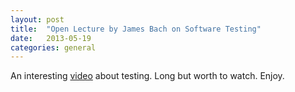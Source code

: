 ```yaml
---
layout: post
title:  "Open Lecture by James Bach on Software Testing"
date:   2013-05-19
categories: general
---
```


An interesting <a href="http://www.youtube.com/watch?v=ILkT_HV9DVU" target="_blank">video</a> about testing. Long but worth to watch. Enjoy.